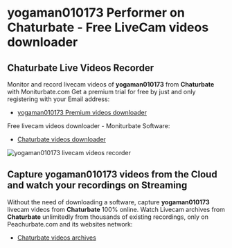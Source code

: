 # yogaman010173 Performer on Chaturbate - Free LiveCam videos downloader

## Chaturbate Live Videos Recorder

Monitor and record livecam videos of **yogaman010173** from **Chaturbate** with Moniturbate.com
Get a premium trial for free by just and only registering with your Email address:
* [yogaman010173 Premium videos downloader](https://moniturbate.com/request-demo-licence-key.html)

Free livecam videos downloader - Moniturbate Software:
* [Chaturbate videos downloader](https://moniturbate.com/moniturbate-download-software.html)

![yogaman010173 livecam videos recorder](https://peachurnet.com/templates/moniturbate-software.png)


## Capture yogaman010173 videos from the Cloud and watch your recordings on Streaming

Without the need of downloading a software, capture **yogaman010173** livecam videos from **Chaturbate** 100% online.
Watch Livecam archives from **Chaturbate** unlimitedly from thousands of existing recordings, only on Peachurbate.com and its websites network:
* [Chaturbate videos archives](https://peachurnet.com/)